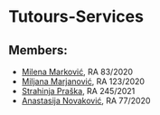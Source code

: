 # Tutours-Services

## Members:

- [Milena Marković](https://github.com/MilenaM06),        RA 83/2020
- [Miljana Marjanović](https://github.com/MiljanaMa),     RA 123/2020
- [Strahinja Praška](https://github.com/strahinjapraska), RA 245/2021
- [Anastasija Novaković](https://github.com/anastano),    RA 77/2020
